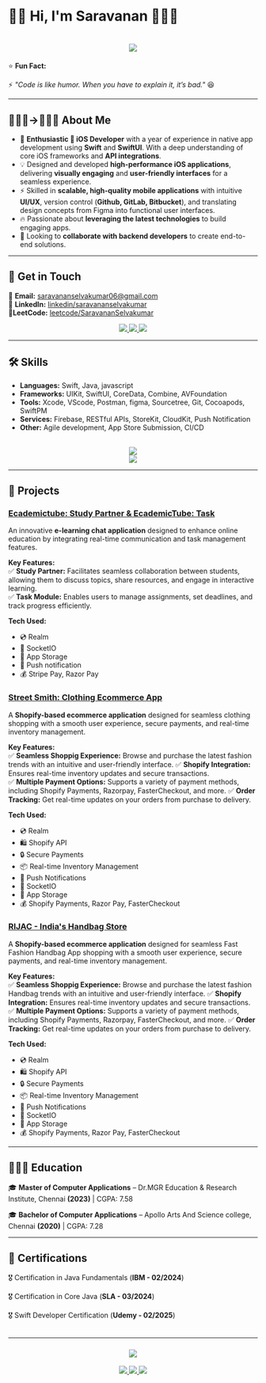 # 👋🏻 Hi, I'm **Saravanan** 🧑🏻‍💻

<div align="center">
  <h1>
    <img src="https://readme-typing-svg.herokuapp.com?font=Fira+Code&weight=500&size=28&pause=1000&color=F75C7E&center=true&width=600&lines=🚀+About+Me;📱+iOS+Developer;Swift+%7C+SwiftUI+%7C+UIKit;Building+Innovative+Apps!">
  </h1>
</div>

⭐️ **Fun Fact:**  

⚡ *"Code is like humor. When you have to explain it, it’s bad."* 😆  

---

## 🧑🏻‍🎓→👨🏻‍💻 **About Me**  

- 👻 **Enthusiastic  iOS Developer** with a year of experience in native app development using **Swift** and **SwiftUI**. With a deep understanding of core iOS frameworks and **API integrations**.  
- 💡 Designed and developed **high-performance iOS applications**, delivering **visually engaging** and **user-friendly interfaces** for a seamless experience.
- ⚡ Skilled in **scalable, high-quality mobile applications** with intuitive **UI/UX**, version control (**Github, GitLab, Bitbucket**), and translating design concepts from Figma into functional user interfaces.
- 🔥 Passionate about **leveraging the latest technologies** to build engaging apps.  
- 🤝 Looking to **collaborate with backend developers** to create end-to-end solutions.  

---

## 📩 **Get in Touch**  

📧 **Email:** [saravananselvakumar06@gmail.com](mailto:saravananselvakumar06@gmail.com)  
🔗 **LinkedIn:** [linkedin/saravananselvakumar](https://www.linkedin.com/in/saravananselvakumar/)  
🎯**LeetCode:** [leetcode/SaravananSelvakumar](https://leetcode.com/u/saravananselvakumar/)  

<div align="center"> 
  <a href="mailto:saravananselvakumar06@gmail.com">
    <img src="https://img.shields.io/badge/Gmail-333333?style=for-the-badge&logo=gmail&logoColor=red" />
  </a>
  <a href="https://www.linkedin.com/in/saravananselvakumar/" target="_blank">
    <img src="https://img.shields.io/badge/LinkedIn-0077B5?style=for-the-badge&logo=linkedin&logoColor=white" />
  </a>
<a href="https://leetcode.com/u/saravananselvakumar/" target="_blank">
  <img src="https://img.shields.io/badge/LeetCode-FFA116?style=for-the-badge&logo=leetcode&logoColor=white" />
</a>
</div>


---

## 🛠 **Skills**  

- **Languages:** Swift, Java, javascript
- **Frameworks:** UIKit, SwiftUI, CoreData, Combine, AVFoundation  
- **Tools:** Xcode, VScode, Postman, figma, Sourcetree, Git, Cocoapods, SwiftPM  
- **Services:** Firebase, RESTful APIs, StoreKit, CloudKit, Push Notification  
- **Other:** Agile development, App Store Submission, CI/CD
<br/>
<div align="center">
    <img src="https://skillicons.dev/icons?i=swift,java,javascript,html,css" /><br>
    <img src="https://skillicons.dev/icons?i=firebase,figma,bootstrap,eclipse,postman,git,vscode" />
</div>

--- 

## 📌 **Projects**  

### [Ecademictube: Study Partner & EcademicTube: Task](https://apps.apple.com/us/app/appideasapp/id6476480047)  
An innovative **e-learning chat application** designed to enhance online education by integrating real-time communication and task management features.  

**Key Features:**  
✅ **Study Partner:** Facilitates seamless collaboration between students, allowing them to discuss topics, share resources, and engage in interactive learning.  
✅ **Task Module:** Enables users to manage assignments, set deadlines, and track progress efficiently.  

**Tech Used:**  
- 💿 Realm  
- 🎨 SocketIO  
- 🏦 App Storage  
- 🎁 Push notification  
- 💰 Stripe Pay, Razor Pay

### [Street Smith: Clothing Ecommerce App](https://apps.apple.com/in/app/street-smith/id6741075283)  
  
A **Shopify-based ecommerce application** designed for seamless clothing shopping with a smooth user experience, secure payments, and real-time inventory management.

**Key Features:**  
✅ **Seamless Shoppig Experience:** Browse and purchase the latest fashion trends with an intuitive and user-friendly interface. 
✅ **Shopify Integration:** Ensures real-time inventory updates and secure transactions.  
✅ **Multiple Payment Options:** Supports a variety of payment methods, including Shopify Payments, Razorpay, FasterCheckout, and more.
✅ **Order Tracking:** Get real-time updates on your orders from purchase to delivery.

**Tech Used:**  
- 💿 Realm
- 🛍️ Shopify API
- 🔒 Secure Payments
- 📦 Real-time Inventory Management
- 💬 Push Notifications
- 🎨 SocketIO  
- 🏦 App Storage   
- 💰 Shopify Payments, Razor Pay, FasterCheckout


### [RIJAC - India's Handbag Store](https://apps.apple.com/in/app/rijac-indias-handbag-store/id6740873477)  
  
A **Shopify-based ecommerce application** designed for seamless Fast Fashion Handbag App shopping with a smooth user experience, secure payments, and real-time inventory management.

**Key Features:**  
✅ **Seamless Shoppig Experience:** Browse and purchase the latest fashion Handbag trends with an intuitive and user-friendly interface. 
✅ **Shopify Integration:** Ensures real-time inventory updates and secure transactions.  
✅ **Multiple Payment Options:** Supports a variety of payment methods, including Shopify Payments, Razorpay, FasterCheckout, and more.
✅ **Order Tracking:** Get real-time updates on your orders from purchase to delivery.

**Tech Used:**  
- 💿 Realm
- 🛍️ Shopify API
- 🔒 Secure Payments
- 📦 Real-time Inventory Management
- 💬 Push Notifications
- 🎨 SocketIO  
- 🏦 App Storage   
- 💰 Shopify Payments, Razor Pay, FasterCheckout

---

## 🧑🏻‍🎓 **Education**  

🎓 **Master of Computer Applications** – Dr.MGR Education & Research Institute, Chennai **(2023)** | CGPA: 7.58 

🎓 **Bachelor of Computer Applications** – Apollo Arts And Science college, Chennai **(2020)** | CGPA: 7.28 

---

## 📜 **Certifications**  

🎖️ Certification in Java Fundamentals (**IBM - 02/2024**)<br/>

🎖️ Certification in Core Java (**SLA - 03/2024**)<br/>

🎖️ Swift Developer Certification (**Udemy - 02/2025**)
<br/><br/>
<hr/>

<h3 align="center">
    <img src="https://readme-typing-svg.demolab.com?font=Righteous&size=25&duration=4000&pause=1000&color=f05137&center=true&vCenter=true&width=600&height=70&lines=Thank+you+for+stopping+by!+✌️;I+appreciate+your+time!+💙;Feel+free+to+connect+on+LinkedIn!+🔗;Always+open+to+collab!+🚀">
</h3>


<div align="center">
<a href="https://www.linkedin.com/in/saravananselvakumar/" target="_blank">
    <img src="https://img.shields.io/badge/Let's%20Connect-FFFFFF?style=for-the-badge&logo=linkedin&logoColor=0077B5&labelColor=FFFFFF" />
    <img src="https://img.shields.io/badge/LinkedIn-0077B5?style=for-the-badge&logo=linkedin&logoColor=white" />
</a>
<a href="mailto:saravananselvakumar06@gmail.com">
    <img src="https://img.shields.io/badge/Message%20Me-Gmail-D14836?style=for-the-badge&logo=gmail&logoColor=EA4335" />
</a>
</div>

<br/>

